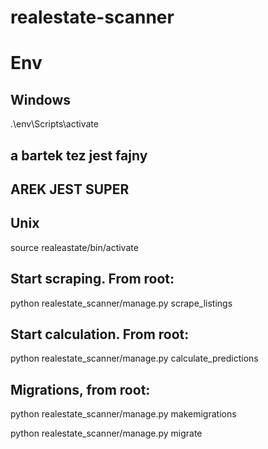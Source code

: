 # realestate-scanner

# Env 
## Windows
.\env\Scripts\activate

## a bartek tez jest fajny

## AREK JEST SUPER
## Unix
source realeastate/bin/activate

## Start scraping. From root:
python realestate_scanner/manage.py scrape_listings


## Start calculation. From root:
python realestate_scanner/manage.py calculate_predictions


## Migrations, from root:
python realestate_scanner/manage.py makemigrations

python realestate_scanner/manage.py migrate
